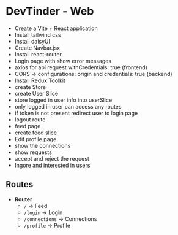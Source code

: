 # DevTinder - Web

- Create a Vite + React application
- Install tailwind css
- Install daisyUI
- Create Navbar.jsx
- Install react-router
- Login page with show error messages
- axios for api request withCredentials: true (frontend)
- CORS -> configurations: origin and credentials: true (backend)
- Install Redux Toolkit
- create Store
- create User Slice
- store logged in user info into userSlice
- only logged in user can access any routes
- if token is not present redirect user to login page
- logout route
- feed page
- create feed slice
- Edit profile page
- show the connections
- show requests
- accept and reject the request
- Ingore and interested in users


## Routes
- **Router**
  - `/` → Feed  
  - `/login` → Login  
  - `/connections` → Connections  
  - `/profile` → Profile